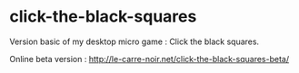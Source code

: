click-the-black-squares
=======================

Version basic of my desktop micro game : Click the black squares.

Online beta version : http://le-carre-noir.net/click-the-black-squares-beta/
